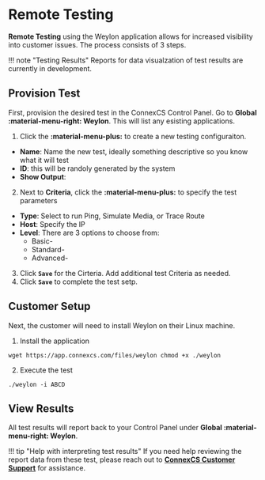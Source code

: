 # Remote Testing

**Remote Testing** using the Weylon application allows for increased visibility into customer issues. The process consists of 3 steps.

!!! note "Testing Results"
    Reports for data visualzation of test results are currently in development.
    
## Provision Test
First, provision the desired test in the ConnexCS Control Panel. Go to **Global :material-menu-right: Weylon**. This will list any esisting applications.

1. Click the **:material-menu-plus:** to create a new testing configuraiton. 
+ **Name**: Name the new test, ideally something descriptive so you know what it will test
+ **ID**: this will be randoly generated by the system 
+ **Show Output**: 

2. Next to **Criteria**, click the **:material-menu-plus:** to specify the test parameters
+ **Type**: Select to run Ping, Simulate Media, or Trace Route
+ **Host**: Specify the IP
+ **Level**: There are 3 options to choose from:
    + Basic- 
    + Standard- 
    + Advanced- 

3. Click **`Save`** for the Cirteria. Add additional test Criteria as needed. 
4. Click **`Save`** to complete the test setp. 


## Customer Setup
Next, the customer will need to install Weylon on their Linux machine. 

1. Install the application

``
wget https://app.connexcs.com/files/weylon
chmod +x ./weylon
``

2. Execute the test

``
./weylon -i ABCD
``

## View Results
All test results will report back to your Control Panel under **Global :material-menu-right: Weylon**.

   
!!! tip "Help with interpreting test results"
    If you need help reviewing the report data from these test, please reach out to [**ConnexCS Customer Support**](/reporting-problems/) for assistance. 
    
    
